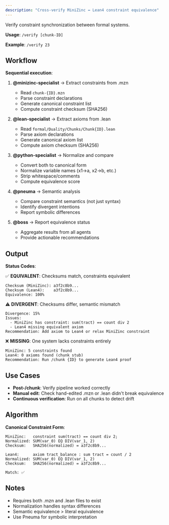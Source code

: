 ```yaml
---
description: "Cross-verify MiniZinc ↔ Lean4 constraint equivalence"
---
```


Verify constraint synchronization between formal systems.

**Usage**: `/verify [chunk-ID]`

**Example**: `/verify 23`

## Workflow

**Sequential execution**:

1. **@minizinc-specialist** → Extract constraints from .mzn
   - Read `chunk-{ID}.mzn`
   - Parse constraint declarations
   - Generate canonical constraint list
   - Compute constraint checksum (SHA256)

2. **@lean-specialist** → Extract axioms from .lean
   - Read `formal/Duality/Chunks/Chunk{ID}.lean`
   - Parse axiom declarations
   - Generate canonical axiom list
   - Compute axiom checksum (SHA256)

3. **@python-specialist** → Normalize and compare
   - Convert both to canonical form
   - Normalize variable names (x1→a, x2→b, etc.)
   - Strip whitespace/comments
   - Compute equivalence score

4. **@pneuma** → Semantic analysis
   - Compare constraint semantics (not just syntax)
   - Identify divergent intentions
   - Report symbolic differences

5. **@boss** → Report equivalence status
   - Aggregate results from all agents
   - Provide actionable recommendations

## Output

**Status Codes**:

✅ **EQUIVALENT**: Checksums match, constraints equivalent
```
Checksum (MiniZinc): a3f2c8b9...
Checksum (Lean4):    a3f2c8b9...
Equivalence: 100%
```

⚠️ **DIVERGENT**: Checksums differ, semantic mismatch
```
Divergence: 15%
Issues:
  - MiniZinc has constraint: sum(tract) == count div 2
  - Lean4 missing equivalent axiom
Recommendation: Add axiom to Lean4 or relax MiniZinc constraint
```

❌ **MISSING**: One system lacks constraints entirely
```
MiniZinc: 5 constraints found
Lean4: 0 axioms found (chunk stub)
Recommendation: Run /chunk {ID} to generate Lean4 proof
```

## Use Cases

- **Post-/chunk**: Verify pipeline worked correctly
- **Manual edit**: Check hand-edited .mzn or .lean didn't break equivalence
- **Continuous verification**: Run on all chunks to detect drift

## Algorithm

**Canonical Constraint Form**:
```
MiniZinc:   constraint sum(tract) == count div 2;
Normalized: SUM(var_0) EQ DIV(var_1, 2)
Checksum:   SHA256(normalized) = a3f2c8b9...

Lean4:      axiom tract_balance : sum tract = count / 2
Normalized: SUM(var_0) EQ DIV(var_1, 2)
Checksum:   SHA256(normalized) = a3f2c8b9...

Match: ✅
```

## Notes

- Requires both .mzn and .lean files to exist
- Normalization handles syntax differences
- Semantic equivalence > literal equivalence
- Use Pneuma for symbolic interpretation
